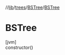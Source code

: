 //[lib](../../../Documentation)/[trees](../index.md)/[BSTree](index.md)/[BSTree](-b-s-tree.md)

# BSTree

[jvm]\
constructor()
